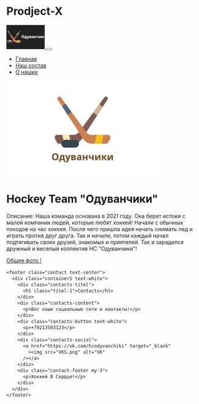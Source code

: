 # Prodject-X
<!DOCTYPE html>
<html lang="en">
  <head>
    <meta charset="UTF-8" />
    <meta http-equiv="X-UA-Compatible" content="IE=edge" />
    <meta name="viewport" content="width=device-width, initial-scale=1.0" />
    <title>Your Site</title>
    <link
      rel="stylesheet"
      href="https://cdn.jsdelivr.net/npm/bootstrap@5.2.2/dist/css/bootstrap.min.css"
    />
    <script src="https://cdn.jsdelivr.net/npm/bootstrap@5.2.2/dist/js/bootstrap.bundle.min.js"></script>
    <link rel="stylesheet" href="Styles.css" />
  </head>
  <body>
    <nav class="navbar navbar-dark navbar-expand-lg bg-dark">
      <div class="container">
        <a class="navbar-brand p-0" href="/">
          <img src="Logo.png" alt="Logo" width="100px" />
        </a>
        <button
          class="navbar-toggler"
          type="button"
          data-bs-toggle="collapse"
          data-bs-target="#navbarSupportedContent"
          aria-controls="navbarSupportedContent"
          aria-expanded="false"
          aria-label="Toggle navigation"
        >
          <span class="navbar-toggler-icon"></span>
        </button>
        <div class="collapse navbar-collapse" id="navbarSupportedContent">
          <ul class="navbar-nav me-auto mb-2 mb-lg-0">
            <li class="nav-item">
              <a class="nav-link active" aria-current="page" href="/"
                >Главная</a
              >
            </li>
            <li class="nav-item">
              <a class="nav-link" href="Index copy.html">Наш состав</a>
            </li>
            <li class="nav-item">
              <a class="nav-link" href="About.html">О наших</a>
            </li>
          </ul>
        </div>
      </div>
    </nav>
    <div class="container text-center">
      <div class="row">
        <div class="col-lg-6 col-md-8 mx-auto">
          <img src="Logo2.png" alt="Logo2" />
          <h1 class="Pa">Hockey Team "Одуванчики"</h1>
          <p class="opi">
            Описание: Наша команда основана в 2021 году. Она берет истоки с
            малой компании людей, которые любят хоккей! Начали с обычных походов
            на час хоккея. После чего пришла идея начать снимать лед и играть
            против друг друга. Так и начали, потом каждый начал подтягивать
            своих друзей, знакомых и приятелей. Так и зарадился дружный и
            веселый коллектив HC "Одуванчики"!
          </p>
        </div>
      </div>
      <a href="GlavPhoto.jpeg" class="btn btn-primary my-5 btn1" target="_blank"
        >Общее фото !</a
      >
    </div>

    <footer class="contact text-center">
      <div class="containerS text-white">
        <div class="contacts-titel">
          <h1 class="titel-1">Contacts</h1>
        </div>
        <div class="contacts-content">
          <p>Вот наши социальные сети и контакты!</p>
        </div>
        <div class="contacts-button text-white">
          <p>+79213503123</p>
        </div>
        <div class="contacts-social">
          <a href="https://vk.com/hcodyvanchiki" target="_blank"
            ><img src="VKS.png" alt="VK"
          /></a>
        </div>
        <div class="contact-footer my-3">
          <p>Хоккей В Сердце!</p>
        </div>
      </div>
    </footer>
  </body>
</html>
